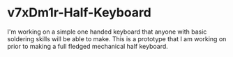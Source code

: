 # v7xDm1r-Half-Keyboard
I'm working on a simple one handed keyboard that anyone with basic soldering skills will be able to make. This is a prototype that I am working on prior to making a full fledged mechanical half keyboard. 
